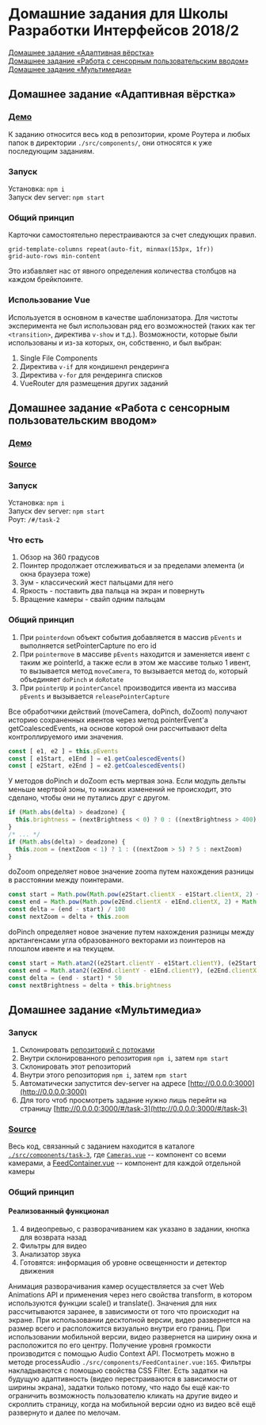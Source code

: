 # Домашние задания для Школы Разработки Интерфейсов 2018/2
[Домашнее задание «Адаптивная вёрстка»](#task1)  
[Домашнее задание «Работа с сенсорным пользовательским вводом»](#task2)  
[Домашнее задание «Мультимедиа»](#task3)

## <a name='task1'></a> Домашнее задание «Адаптивная вёрстка»
### [Демо](https://nskye.github.io/shri-18-smarthouse-task-1/)  
К заданию относится весь код в репозитории, кроме Роутера и любых папок в директории `./src/components/`, они относятся к уже последующим заданиям.  
### Запуск
Установка: `npm i`  
Запуск dev server: `npm start`  
### Общий принцип
Карточки самостоятельно перестраиваются за счет следующих правил.
```styl
grid-template-columns repeat(auto-fit, minmax(153px, 1fr))
grid-auto-rows min-content
```
Это избавляет нас от явного определения количества столбцов на каждом брейкпоинте. 
### Использование Vue
Используется в основном в качестве шаблонизатора. Для чистоты эксперимента не был использован ряд его возможностей (таких как тег `<transition>`, директива `v-show` и т.д.). Возможности, которые были использованы и из-за которых, он, собственно, и был выбран:
1. Single File Components
1. Директива `v-if` для кондишенл рендеринга
1. Директива `v-for` для рендеринга списков
1. VueRouter для размещения других заданий

## <a name='task2'></a> Домашнее задание «Работа с сенсорным пользовательским вводом»
### [Демо](https://nskye.github.io/shri-18-smarthouse-task-1/#/task-2)
### [Source](https://github.com/NSkye/shri-18-smarthouse-task-1/blob/master/src/components/task-2/SensorInput.vue)
### Запуск
Установка: `npm i`  
Запуск dev server: `npm start`  
Роут: `/#/task-2`
### Что есть
1. Обзор на 360 градусов
1. Поинтер продолжает отслеживаться и за пределами элемента (и окна браузера тоже)
1. Зум - классический жест пальцами для него
1. Яркость - поставить два пальца на экран и повернуть
1. Вращение камеры - свайп одним пальцам
### Общий принцип
1. При `pointerdown` объект события добавляется в массив `pEvents` и выполняется setPointerCapture по его id
1. При `pointermove` в массиве `pEvents` находится и заменяется ивент с таким же pointerId, а также если в этом же массиве только 1 ивент, то вызывается метод `moveCamera`, то вызывается метод `do`, который объединяет `doPinch` и `doRotate`
1. При `pointerUp` и `pointerCancel` производится ивента из массива `pEvents` и вызывается `releasePointerCapture`  

Все обработчики действий (moveCamera, doPinch, doZoom) получают историю сохраненных ивентов через метод pointerEvent'а getCoalescedEvents, на основе которой они рассчитывают delta контроллируемого ими значения.  
```javascript
const [ e1, e2 ] = this.pEvents
const [ e1Start, e1End ] = e1.getCoalescedEvents()
const [ e2Start, e2End ] = e2.getCoalescedEvents()
```

У методов doPinch и doZoom есть мертвая зона. Если модуль дельты меньше мертвой зоны, то никаких изменений не происходит, это сделано, чтобы они не путались друг с другом.  
```javascript
if (Math.abs(delta) > deadzone) {
  this.brightness = (nextBrightness < 0) ? 0 : ((nextBrightness > 400) ? 400 : nextBrightness)
}
/* ... */
if (Math.abs(delta) > deadzone) {
  this.zoom = (nextZoom < 1) ? 1 : ((nextZoom > 5) ? 5 : nextZoom)
}
```

doZoom определяет новое значение zooma путем нахождения разницы в расстоянии между поинтерами.  
```javascript
const start = Math.pow(Math.pow(e2Start.clientX - e1Start.clientX, 2) + Math.pow(e2Start.clientY - e1Start.clientY, 2), 1 / 2)
const end = Math.pow(Math.pow(e2End.clientX - e1End.clientX, 2) + Math.pow(e2End.clientY - e1End.clientY, 2), 1 / 2)
const delta = (end - start) / 100
const nextZoom = delta + this.zoom
```

doPinch определяет новое значение путем нахождения разницы между арктангенсами угла образованного векторами из поинтеров на плошлом ивенте и на текущем.  
```javascript
const start = Math.atan2((e2Start.clientY - e1Start.clientY), (e2Start.clientX - e1Start.clientX))
const end = Math.atan2((e2End.clientY - e1End.clientY), (e2End.clientX - e1End.clientX))
const delta = (end - start) * 50
const nextBrightness = delta + this.brightness
```
## <a name='task3'></a> Домашнее задание «Мультимедиа»
### Запуск
1. Склонировать [репозиторий с потоками](https://github.com/mad-gooze/shri-2018-2-multimedia-homework/blob/master/streams/README.md)
1. Внутри склонированного репозитория `npm i`, затем `npm start`
1. Склонировать этот репозиторий
1. Внутри этого репозитория `npm i`, затем `npm start`
1. Автоматически запустится dev-server на адресе [http://0.0.0.0:3000](http://0.0.0.0:3000)
1. Для того чтоб просмотреть задание нужно лишь перейти на страницу [http://0.0.0.0:3000/#/task-3](http://0.0.0.0:3000/#/task-3)
### [Source](https://github.com/NSkye/shri-18-smarthouse-task-1/tree/master/src/components/task-3)
Весь код, связанный с заданием находится в каталоге [`./src/components/task-3`](https://github.com/NSkye/shri-18-smarthouse-task-1/tree/master/src/components/task-3), где [`Cameras.vue`](https://github.com/NSkye/shri-18-smarthouse-task-1/blob/master/src/components/task-3/Cameras.vue) -- компонент со всеми камерами, а [FeedContainer.vue](https://github.com/NSkye/shri-18-smarthouse-task-1/blob/master/src/components/task-3/FeedContainer.vue) -- компонент для каждой отдельной камеры

### Общий принцип
#### Реализованный функционал
1. 4 видеопревью, с разворачиванием как указано в задании, кнопка для возврата назад
1. Фильтры для видео
1. Анализатор звука  
1. Готовятся: информация об уровне освещенности и детектор движения  

Анимация разворачивания камер осуществляется за счет Web Animations API и применения через него свойства transform, в котором используются функции scale() и translate(). Значения для них рассчитываются заранее, в зависимости от того что происходит на экране. При использовании десктопной версии, видео развернется на размер всего и расположится визуально внутри его границ. При использовании мобильной версии, видео развернется на ширину окна и расположится по его центру. Получение уровня громкости производится с помощью Audio Context API. Посмотреть можно в методе processAudio `./src/components/FeedContainer.vue:165`. Фильтры накладываются с помощью свойства CSS Filter. Есть задатки на будущую адаптивность (видео перестраиваются в зависимости от ширины экрана), задатки только потому, что надо бы ещё как-то ограничить возможность пользователю кликать на другие видео и скроллить страницу, когда на мобильной версии одно из видео всё ещё развернуто и далее по мелочам.
